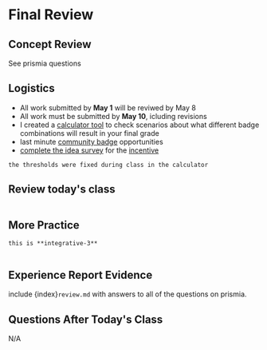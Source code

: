 # Final Review



## Concept Review
See prismia questions


## Logistics 

- All work submitted by **May 1** will be reviwed by May 8
- All work must be submitted by **May 10**, icluding revisions
- I created a [calculator tool](https://introcompsys.github.io/whatif/lab/index.html) to check scenarios about what different badge combinations will result in your final grade 
- last minute [community badge](https://github.com/introcompsys/spring2023/issues?q=is%3Aissue+is%3Aopen+label%3Acommunity) opportunities
- [complete the idea survey](https://uri.campuslabs.com/eval-home/direct/5410324) for the [incentive](incentive)


```{important}
the thresholds were fixed during class in the calculator
```

## Review today's class

```{include} ../_review/2023-04-27.md
```


## More Practice
```{note}
this is **integrative-3**
```

```{include} ../_practice/2023-04-27.md
```



## Experience Report Evidence

include {index}`review.md` with answers to all of the questions on prismia. 

## Questions After Today's Class 

N/A
